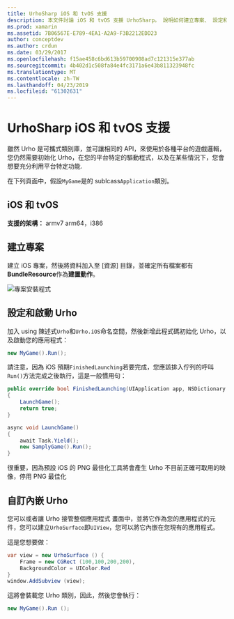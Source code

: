 ```yaml
---
title: UrhoSharp iOS 和 tvOS 支援
description: 本文件討論 iOS 和 tvOS 支援 UrhoSharp。 說明如何建立專案、 設定和啟動 Urho，以及執行 Urho 自訂內嵌。
ms.prod: xamarin
ms.assetid: 7B06567E-E789-4EA1-A2A9-F3B2212EDD23
author: conceptdev
ms.author: crdun
ms.date: 03/29/2017
ms.openlocfilehash: f15ae458c6bd613b59700908ad7c121315e377ab
ms.sourcegitcommit: 4b402d1c508fa84e4fc3171a6e43b811323948fc
ms.translationtype: MT
ms.contentlocale: zh-TW
ms.lasthandoff: 04/23/2019
ms.locfileid: "61302631"
---
```

# <a name="urhosharp-ios-and-tvos-support"></a>UrhoSharp iOS 和 tvOS 支援

雖然 Urho 是可攜式類別庫，並可讓相同的 API，來使用於各種平台的遊戲邏輯，您仍然需要初始化 Urho，在您的平台特定的驅動程式，以及在某些情況下，您會想要充分利用平台特定功能.

在下列頁面中，假設`MyGame`是的 sublcass`Application`類別。

## <a name="ios-and-tvos"></a>iOS 和 tvOS

**支援的架構：** armv7 arm64，i386

## <a name="creating-a-project"></a>建立專案

建立 iOS 專案，然後將資料加入至 [資源] 目錄，並確定所有檔案都有**BundleResource**作為**建置動作**。

![專案安裝程式](ios-images/image-4.png "將資料加入至 [資源] 目錄")

## <a name="configuring-and-launching-urho"></a>設定和啟動 Urho

加入 using 陳述式`Urho`和`Urho.iOS`命名空間，然後新增此程式碼初始化 Urho，以及啟動您的應用程式：

```csharp
new MyGame().Run();
```

請注意，因為 iOS 預期`FinishedLaunching`若要完成，您應該排入佇列的呼叫`Run()`方法完成之後執行，這是一般慣用句：

```csharp
public override bool FinishedLaunching(UIApplication app, NSDictionary options)
{
    LaunchGame();
    return true;
}

async void LaunchGame()
{
    await Task.Yield();
    new SamplyGame().Run();
}
```

很重要，因為預設 iOS 的 PNG 最佳化工具將會產生 Urho 不目前正確可取用的映像，停用 PNG 最佳化

## <a name="custom-embedding-of-urho"></a>自訂內嵌 Urho

您可以或者讓 Urho 接管整個應用程式 畫面中，並將它作為您的應用程式的元件，您可以建立`UrhoSurface`即`UIView`，您可以將它內嵌在您現有的應用程式。

這是您想要做：

```csharp
var view = new UrhoSurface () {
    Frame = new CGRect (100,100,200,200),
    BackgroundColor = UIColor.Red
}
window.AddSubview (view);
```

這將會裝載您 Urho 類別，因此，然後您會執行：

```csharp
new MyGame().Run ();
```

